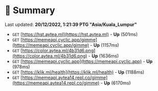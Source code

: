 # 📖 Summary
Last updated: **20/12/2022, 1:21:39 PTG "Asia/Kuala_Lumpur"**

- `GET` [https://hst.aytea.ml](https://hst.aytea.ml) - **Up** (501ms)
- `GET` [https://memeapi.cyclic.app/gimme](https://memeapi.cyclic.app/gimme) - **Up** (1157ms)
- `GET` [https://color.aytea.ml/4b31d6.png](https://color.aytea.ml/4b31d6.png) - **Up** (1636ms)
- `GET` [https://memeapi.cyclic.app](https://memeapi.cyclic.app) - **Up** (978ms)
- `GET` [https://klik.ml/health](https://klik.ml/health) - **Up** (1188ms)
- `GET` [https://memeapi.aytea14.repl.co/gimme](https://memeapi.aytea14.repl.co/gimme) - **Up** (6170ms)

